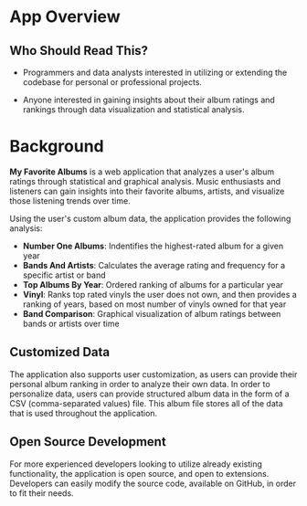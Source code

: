 # App Overview
## Who Should Read This?

- Programmers and data analysts interested in utilizing or extending the codebase for personal or professional projects.

- Anyone interested in gaining insights about their album ratings and rankings through data visualization and statistical analysis.


# Background <!-- ## Make this sound better in the future -->
**My Favorite Albums** is a web application that analyzes a user's album ratings through statistical and graphical analysis. Music enthusiasts and listeners can gain insights into their favorite albums, artists, and visualize those listening trends over time.

Using the user's custom album data, the application provides the following analysis:
- **Number One Albums**: Indentifies the highest-rated album for a given year
- **Bands And Artists**: Calculates the average rating and frequency for a specific artist or band
- **Top Albums By Year**: Ordered ranking of albums for a particular year
- **Vinyl**: Ranks top rated vinyls the user does not own, and then provides a ranking of years, based on most number of vinyls owned for that year
- **Band Comparison**: Graphical visualization of album ratings between bands or artists over time


## Customized Data <!-- Make this sound better -->
The application also supports user customization, as users can provide their personal album ranking in order to analyze their own data. In order to personalize data, users can provide structured album data in the form of a CSV (comma-separated values) file. This album file stores all of the data that is used throughout the application. 


## Open Source Development
For more experienced developers looking to utilize already existing functionality, the application is open source, and open to extensions. Developers can easily modify the source code, available on GitHub, in order to fit their needs.